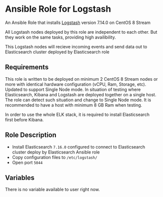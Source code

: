 # Ansible Role for Logstash

An Ansible Role that installs [Logstash](https://www.elastic.co/logstash/) version 7.14.0 on CentOS 8 Stream

All Logstash nodes deployed by this role are independent to each other. But they work on the same tasks, providing high availibility.

This Logstash nodes will recieve incoming events and send data out to Elasticsearch cluster deployed by Elasticsearch role

## Requirements

This role is written to be deployed on minimum 2 CentOS 8 Stream nodes or more with identical hardware configuration (vCPU, Ram, Storage, etc).
Updated to support Single Node mode. In situation of testing where Elasticsearch, Kibana and Logstash are deployed together on a single host. The role can detect such situation and change to Single Node mode. It is recommended to have a host with minimum 8 GB Ram when testing.

In order to use the whole ELK stack, it is required to install Elasticsearch first before Kibana. 

## Role Description
- Install Elasticsearch `7.16.0` configured to connect to Elasticsearch cluster deploy by Elasticsearch Ansible role
- Copy configuration files to `/etc/logstash/`
- Open port `5044`

## Variables

There is no variable available to user right now.
